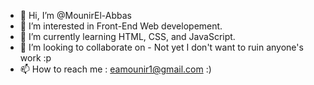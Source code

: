 - 👋 Hi, I’m @MounirEl-Abbas
- 👀 I’m interested in Front-End Web developement.
- 🌱 I’m currently learning HTML, CSS, and JavaScript.
- 💞️ I’m looking to collaborate on - Not yet I don't want to ruin anyone's work :p
- 📫 How to reach me : eamounir1@gmail.com :)

<!---
MounirEl-Abbas/MounirEl-Abbas is a ✨ special ✨ repository because its `README.md` (this file) appears on your GitHub profile.
You can click the Preview link to take a look at your changes.
--->
